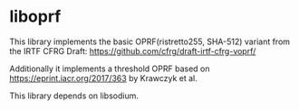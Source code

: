 # liboprf

This library implements the basic OPRF(ristretto255, SHA-512) variant
from the IRTF CFRG Draft: https://github.com/cfrg/draft-irtf-cfrg-voprf/

Additionally it implements a threshold OPRF based on
https://eprint.iacr.org/2017/363 by Krawczyk et al.

This library depends on libsodium.

